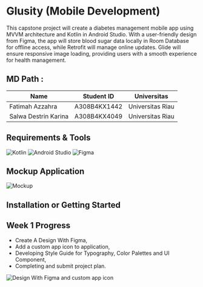 # Glusity (Mobile Development)

This capstone project will create a diabetes management mobile app using MVVM architecture and Kotlin in Android Studio. With a user-friendly design from Figma, the app will store blood sugar data locally in Room Database for offline access, while Retrofit will manage online updates. Glide will ensure responsive image loading, providing users with a smooth experience for health management.

## **MD Path :**
| Name                              | Student ID  | Universitas   |
| ----------------------------------|-------------|---------------|
| Fatimah Azzahra                   | A308B4KX1442	 | Universitas Riau |
| Salwa Destrin Karina	            | A308B4KX4049	 | Universitas Riau  |

## Requirements & Tools
![Kotlin](https://img.shields.io/badge/kotlin-%237F52FF.svg?style=for-the-badge&logo=kotlin&logoColor=white)
![Android Studio](https://img.shields.io/badge/Android%20Studio-3DDC84.svg?style=for-the-badge&logo=android-studio&logoColor=white)
![Figma](https://img.shields.io/badge/figma-%23F24E1E.svg?style=for-the-badge&logo=figma&logoColor=white)

## Mockup Application
![Mockup](https://media.discordapp.net/attachments/1297122531362209832/1304744752142618657/mockup-removebg-preview.png?ex=673081bd&is=672f303d&hm=1d03a4fd57f948467ca663cfd3c02e0fca6e81eead4f756d39aaa1b6ce04b32b&=&format=webp&quality=lossless&width=687&height=251)

## Installation or Getting Started


## Week 1 Progress

- Create A Design With Figma,
- Add a custom app icon to application,
- Developing Style Guide for Typography, Color Palettes and UI Component,
- Completing and submit project plan.

![Design With Figma and custom app icon](https://media.discordapp.net/attachments/1297122531362209832/1304358551644278855/Untitled_design.png?ex=672f1a10&is=672dc890&hm=3d134e446df44a81a4d3d691ceb9108b3a9fb461919a26d710f943ff53c62ab0&=&format=webp&quality=lossless&width=465&height=525)
